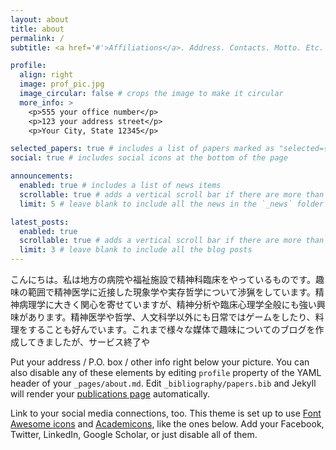 ```yaml
---
layout: about
title: about
permalink: /
subtitle: <a href='#'>Affiliations</a>. Address. Contacts. Motto. Etc.

profile:
  align: right
  image: prof_pic.jpg
  image_circular: false # crops the image to make it circular
  more_info: >
    <p>555 your office number</p>
    <p>123 your address street</p>
    <p>Your City, State 12345</p>

selected_papers: true # includes a list of papers marked as "selected={true}"
social: true # includes social icons at the bottom of the page

announcements:
  enabled: true # includes a list of news items
  scrollable: true # adds a vertical scroll bar if there are more than 3 news items
  limit: 5 # leave blank to include all the news in the `_news` folder

latest_posts:
  enabled: true
  scrollable: true # adds a vertical scroll bar if there are more than 3 new posts items
  limit: 3 # leave blank to include all the blog posts
---
```


こんにちは。私は地方の病院や福祉施設で精神科臨床をやっているものです。趣味の範囲で精神医学に近接した現象学や実存哲学について渉猟をしています。精神病理学に大きく関心を寄せていますが、精神分析や臨床心理学全般にも強い興味があります。精神医学や哲学、人文科学以外にも日常ではゲームをしたり、料理をすることも好んでいます。これまで様々な媒体で趣味についてのブログを作成してきましたが、サービス終了や

Put your address / P.O. box / other info right below your picture. You can also disable any of these elements by editing `profile` property of the YAML header of your `_pages/about.md`. Edit `_bibliography/papers.bib` and Jekyll will render your [publications page](/al-folio/publications/) automatically.

Link to your social media connections, too. This theme is set up to use [Font Awesome icons](https://fontawesome.com/) and [Academicons](https://jpswalsh.github.io/academicons/), like the ones below. Add your Facebook, Twitter, LinkedIn, Google Scholar, or just disable all of them.
